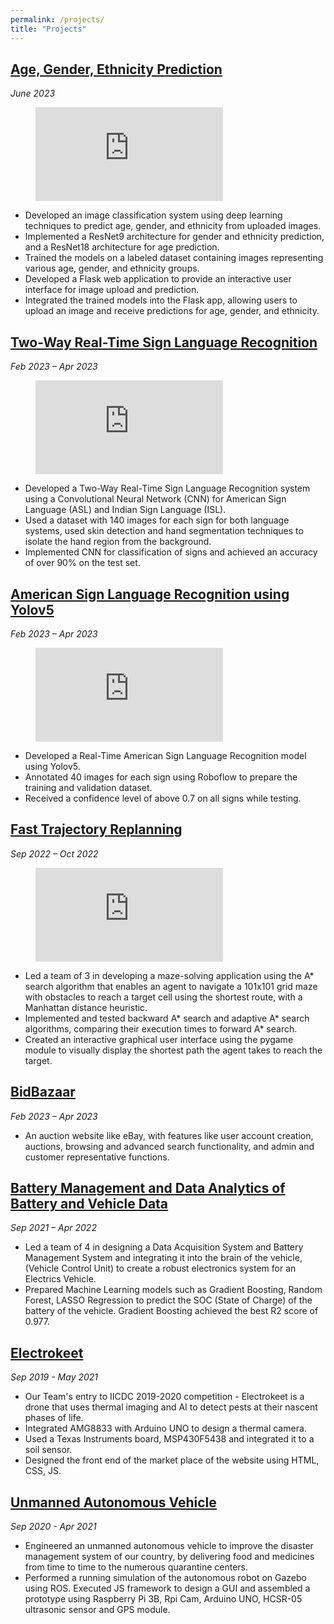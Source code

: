 ```yaml
---
permalink: /projects/
title: "Projects"
---
```


## [Age, Gender, Ethnicity Prediction](https://github.com/sarthakdalal28/Age_Gender_Ethnicity_prediction)

*June 2023*

<figure class="video_container">
  <iframe src="https://drive.google.com/file/d/1oBAz7jc8d7Z8Vjqe5Ue_rrCKGlUSqmJX/preview" frameborder="0" allowfullscreen="true"> </iframe>
</figure>

- Developed an image classification system using deep learning techniques to predict age, gender, and ethnicity from uploaded images. 
- Implemented a ResNet9 architecture for gender and ethnicity prediction, and a ResNet18 architecture for age prediction.
- Trained the models on a labeled dataset containing images representing various age, gender, and ethnicity groups.
- Developed a Flask web application to provide an interactive user interface for image upload and prediction.
- Integrated the trained models into the Flask app, allowing users to upload an image and receive predictions for age, gender, and ethnicity.

## [Two-Way Real-Time Sign Language Recognition](https://drive.google.com/file/d/11HIzoeOGVWHysG5NqF5ZSCS9oj5QkqFK/view?usp=share_link)

*Feb 2023 – Apr 2023*

<figure class="video_container">
  <iframe src="https://drive.google.com/file/d/1nZ60bdi5E8ImxxUNMAFlrzSitlr1XSU0/preview" frameborder="0" allowfullscreen="true"> </iframe>
</figure>

- Developed a Two-Way Real-Time Sign Language Recognition system using a Convolutional Neural Network (CNN) for American Sign Language (ASL) and Indian Sign Language (ISL).
- Used a dataset with 140 images for each sign for both language systems, used skin detection and hand segmentation techniques to isolate the hand region from the background.
- Implemented CNN for classification of signs and achieved an accuracy of over 90% on the test set.

## [American Sign Language Recognition using Yolov5](https://drive.google.com/file/d/1tjwpT4ztS4Pn-WpgCRK4rs4y0WBTRIdl/view?usp=share_link)

*Feb 2023 – Apr 2023*

<figure class="video_container">
  <iframe src="https://drive.google.com/file/d/17sASbNLpTqqOPPsV3_zCMsyFEHvExidh/preview" frameborder="0" allowfullscreen="true"> </iframe>
</figure>

- Developed a Real-Time American Sign Language Recognition model using Yolov5.
- Annotated 40 images for each sign using Roboflow to prepare the training and validation dataset.
- Received a confidence level of above 0.7 on all signs while testing.

## [Fast Trajectory Replanning](https://github.com/sarthakdalal28/Fast-Trajectory-Replanning)

*Sep 2022 – Oct 2022*

<figure class="video_container">
  <iframe src="https://drive.google.com/file/d/17JdBMkSu6VU1ORUURqVH89XRFrLgiYuD/preview" frameborder="0" allowfullscreen="true"> </iframe>
</figure>

- Led a team of 3 in developing a maze-solving application using the A* search algorithm that enables an agent to navigate a 101x101 grid maze with obstacles to reach a target cell using the shortest route, with a Manhattan distance heuristic.
- Implemented and tested backward A* search and adaptive A* search algorithms, comparing their execution times to forward A* search.
- Created an interactive graphical user interface using the pygame module to visually display the shortest path the agent takes to reach the target.

## [BidBazaar](https://github.com/sarthakdalal28/BidBazaar)

*Feb 2023 – Apr 2023*

- An auction website like eBay, with features like user account creation, auctions, browsing and advanced search functionality, and admin and customer representative functions.

## [Battery Management and Data Analytics of Battery and Vehicle Data](https://drive.google.com/file/d/1h5LKCGwVmHiE2JE1-vqnd2KJ_P_MXbcI/view?usp=share_link)

*Sep 2021 – Apr 2022*

- Led a team of 4 in designing a Data Acquisition System and Battery Management System and integrating it into the brain of the vehicle, (Vehicle Control Unit) to create a robust electronics system for an Electrics Vehicle.
- Prepared Machine Learning models such as Gradient Boosting, Random Forest, LASSO Regression to predict the SOC (State of Charge) of the battery of the vehicle. Gradient Boosting achieved the best R2 score of 0.977.

## [Electrokeet](https://www.youtube.com/playlist?app=desktop&list=PLqhmzublQR2dDv7V1wk5Ys_D9UJpwZWI9)

*Sep 2019 - May 2021*

- Our Team's entry to IICDC 2019-2020 competition - Electrokeet is a drone that uses thermal imaging and AI to detect pests at their nascent phases of life.
- Integrated AMG8833 with Arduino UNO to design a thermal camera.
- Used a Texas Instruments board, MSP430F5438 and integrated it to a soil sensor.
- Designed the front end of the market place of the website using HTML, CSS, JS.

## [Unmanned Autonomous Vehicle](https://djsceietesf.files.wordpress.com/2021/06/dj-strike-magazine-final.pdf)

*Sep 2020 - Apr 2021*

- Engineered an unmanned autonomous vehicle to improve the disaster management system of our country, by delivering food and medicines from time to time to the numerous quarantine centers.
- Performed a running simulation of the autonomous robot on Gazebo using ROS. Executed JS framework to design a GUI and assembled a prototype using Raspberry Pi 3B, Rpi Cam, Arduino UNO, HCSR-05 ultrasonic sensor and GPS module.

